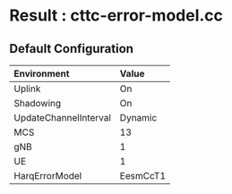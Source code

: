 # Result : cttc-error-model.cc

## Default Configuration
|Environment|Value|
|:-|:-|
|Uplink|On|
|Shadowing|On|
|UpdateChannelInterval|Dynamic|
|MCS|13|
|gNB|1|
|UE|1|
|HarqErrorModel|EesmCcT1|

